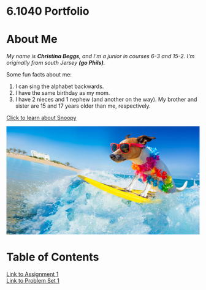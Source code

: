 # 6.1040 Portfolio

# About Me
*My name is **Christina Beggs**, and I'm a junior in courses 6-3 and 15-2. I'm originally from south Jersey **(go Phils)**.*

Some fun facts about me:
1. I can sing the alphabet backwards.
2. I have the same birthday as my mom.
3. I have 2 nieces and 1 nephew (and another on the way). My brother and sister are 15 and 17 years older than me, respectively.

[Click to learn about Snoopy](https://peanuts.fandom.com/wiki/Snoopy)

![fun photo](assets/fun.jpg)

# Table of Contents
[Link to Assignment 1](assignments/assignment1.md) <br>
[Link to Problem Set 1](assignments/pset1.md)
